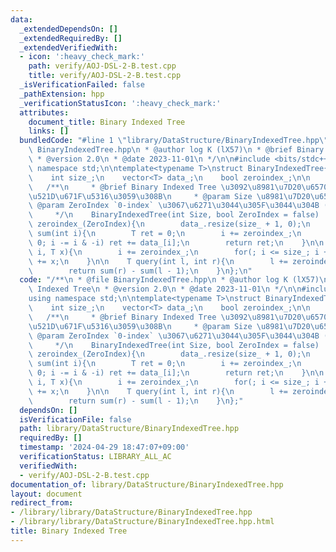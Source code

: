 ```yaml
---
data:
  _extendedDependsOn: []
  _extendedRequiredBy: []
  _extendedVerifiedWith:
  - icon: ':heavy_check_mark:'
    path: verify/AOJ-DSL-2-B.test.cpp
    title: verify/AOJ-DSL-2-B.test.cpp
  _isVerificationFailed: false
  _pathExtension: hpp
  _verificationStatusIcon: ':heavy_check_mark:'
  attributes:
    document_title: Binary Indexed Tree
    links: []
  bundledCode: "#line 1 \"library/DataStructure/BinaryIndexedTree.hpp\"\n/**\n * @file\
    \ BinaryIndexedTree.hpp\n * @author log K (lX57)\n * @brief Binary Indexed Tree\n\
    \ * @version 2.0\n * @date 2023-11-01\n */\n\n#include <bits/stdc++.h>\nusing\
    \ namespace std;\n\ntemplate<typename T>\nstruct BinaryIndexedTree{\n    private:\n\
    \    int size_;\n    vector<T> data_;\n    bool zeroindex_;\n\n    public:\n \
    \   /**\n     * @brief Binary Indexed Tree \u3092\u8981\u7D20\u6570 `Size` \u3067\
    \u521D\u671F\u5316\u3059\u308B\n     * @param Size \u8981\u7D20\u6570\n     *\
    \ @param ZeroIndex `0-index` \u3067\u6271\u3044\u305F\u3044\u304B (default = `false`)\n\
    \     */\n    BinaryIndexedTree(int Size, bool ZeroIndex = false) : size_(Size),\
    \ zeroindex_(ZeroIndex){\n        data_.resize(size_ + 1, 0);\n    }\n\n    T\
    \ sum(int i){\n        T ret = 0;\n        i += zeroindex_;\n        for(; i >\
    \ 0; i -= i & -i) ret += data_[i];\n        return ret;\n    }\n\n    void add(int\
    \ i, T x){\n        i += zeroindex_;\n        for(; i <= size_; i += i & -i) data_[i]\
    \ += x;\n    }\n\n    T query(int l, int r){\n        l += zeroindex_, r += zeroindex_;\n\
    \        return sum(r) - sum(l - 1);\n    }\n};\n"
  code: "/**\n * @file BinaryIndexedTree.hpp\n * @author log K (lX57)\n * @brief Binary\
    \ Indexed Tree\n * @version 2.0\n * @date 2023-11-01\n */\n\n#include <bits/stdc++.h>\n\
    using namespace std;\n\ntemplate<typename T>\nstruct BinaryIndexedTree{\n    private:\n\
    \    int size_;\n    vector<T> data_;\n    bool zeroindex_;\n\n    public:\n \
    \   /**\n     * @brief Binary Indexed Tree \u3092\u8981\u7D20\u6570 `Size` \u3067\
    \u521D\u671F\u5316\u3059\u308B\n     * @param Size \u8981\u7D20\u6570\n     *\
    \ @param ZeroIndex `0-index` \u3067\u6271\u3044\u305F\u3044\u304B (default = `false`)\n\
    \     */\n    BinaryIndexedTree(int Size, bool ZeroIndex = false) : size_(Size),\
    \ zeroindex_(ZeroIndex){\n        data_.resize(size_ + 1, 0);\n    }\n\n    T\
    \ sum(int i){\n        T ret = 0;\n        i += zeroindex_;\n        for(; i >\
    \ 0; i -= i & -i) ret += data_[i];\n        return ret;\n    }\n\n    void add(int\
    \ i, T x){\n        i += zeroindex_;\n        for(; i <= size_; i += i & -i) data_[i]\
    \ += x;\n    }\n\n    T query(int l, int r){\n        l += zeroindex_, r += zeroindex_;\n\
    \        return sum(r) - sum(l - 1);\n    }\n};"
  dependsOn: []
  isVerificationFile: false
  path: library/DataStructure/BinaryIndexedTree.hpp
  requiredBy: []
  timestamp: '2024-04-29 18:47:07+09:00'
  verificationStatus: LIBRARY_ALL_AC
  verifiedWith:
  - verify/AOJ-DSL-2-B.test.cpp
documentation_of: library/DataStructure/BinaryIndexedTree.hpp
layout: document
redirect_from:
- /library/library/DataStructure/BinaryIndexedTree.hpp
- /library/library/DataStructure/BinaryIndexedTree.hpp.html
title: Binary Indexed Tree
---
```

